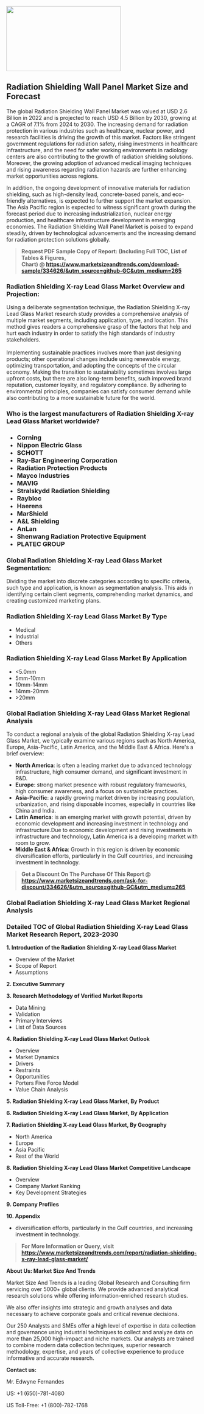<p><img class="alignnone size-medium wp-image-20088" src="https://ffe5etoiles.com/wp-content/uploads/2024/12/MST1-300x171.png" alt="" width="300" height="171" /></p><h2>Radiation Shielding Wall Panel Market Size and Forecast</h2><p>The global Radiation Shielding Wall Panel Market was valued at USD 2.6 Billion in 2022 and is projected to reach USD 4.5 Billion by 2030, growing at a CAGR of 7.1% from 2024 to 2030. The increasing demand for radiation protection in various industries such as healthcare, nuclear power, and research facilities is driving the growth of this market. Factors like stringent government regulations for radiation safety, rising investments in healthcare infrastructure, and the need for safer working environments in radiology centers are also contributing to the growth of radiation shielding solutions. Moreover, the growing adoption of advanced medical imaging techniques and rising awareness regarding radiation hazards are further enhancing market opportunities across regions.</p><p>In addition, the ongoing development of innovative materials for radiation shielding, such as high-density lead, concrete-based panels, and eco-friendly alternatives, is expected to further support the market expansion. The Asia Pacific region is expected to witness significant growth during the forecast period due to increasing industrialization, nuclear energy production, and healthcare infrastructure development in emerging economies. The Radiation Shielding Wall Panel Market is poised to expand steadily, driven by technological advancements and the increasing demand for radiation protection solutions globally.</p></p><blockquote id="" class=""><strong>Request PDF Sample Copy of Report: (Including Full TOC, List of Tables &amp; Figures, Chart)&nbsp;@&nbsp;<strong><a href="https://www.marketsizeandtrends.com/download-sample/334626/&utm_source=github-GC&utm_medium=265" target="_blank">https://www.marketsizeandtrends.com/download-sample/334626/&utm_source=github-GC&utm_medium=265</a></strong></strong></blockquote><h3 id="" class="">Radiation Shielding X-ray Lead Glass Market&nbsp;Overview and Projection:</h3><p id="" class="">Using a deliberate segmentation technique, the Radiation Shielding X-ray Lead Glass Market research study provides a comprehensive analysis of multiple market segments, including application, type, and location. This method gives readers a comprehensive grasp of the factors that help and hurt each industry in order to satisfy the high standards of industry stakeholders. <br /> <br />Implementing sustainable practices involves more than just designing products; other operational changes include using renewable energy, optimizing transportation, and adopting the concepts of the circular economy. Making the transition to sustainability sometimes involves large upfront costs, but there are also long-term benefits, such improved brand reputation, customer loyalty, and regulatory compliance. By adhering to environmental principles, companies can satisfy consumer demand while also contributing to a more sustainable future for the world.</p><h3 id="" class="">Who is the largest manufacturers of&nbsp;Radiation Shielding X-ray Lead Glass Market worldwide?</h3><h3 class=""><p><ul><li>Corning </li><li> Nippon Electric Glass </li><li> SCHOTT </li><li> Ray-Bar Engineering Corporation </li><li> Radiation Protection Products </li><li> Mayco Industries </li><li> MAVIG </li><li> Stralskydd Radiation Shielding </li><li> Raybloc </li><li> Haerens </li><li> MarShield </li><li> A&L Shielding </li><li> AnLan </li><li> Shenwang Radiation Protective Equipment </li><li> PLATEC GROUP</li></ul></p></h3><h3 id="" class="">Global&nbsp;Radiation Shielding X-ray Lead Glass Market Segmentation:</h3><p id="" class="">Dividing the market into discrete categories according to specific criteria, such type and application, is known as segmentation analysis. This aids in identifying certain client segments, comprehending market dynamics, and creating customized marketing plans.</p><h3 id="" class="">Radiation Shielding X-ray Lead Glass Market&nbsp;By Type</h3><p><p><ul><li>Medical</li><li> Industrial</li><li> Others</p></li></ul></p></p><h3 id="" class="">Radiation Shielding X-ray Lead Glass Market&nbsp;By Application</h3><p class=""><p><ul><li><5.0mm</li><li> 5mm-10mm</li><li> 10mm-14mm</li><li> 14mm-20mm</li><li> >20mm</li></ul></p></p><h3 id="" class="">Global Radiation Shielding X-ray Lead Glass Market Regional Analysis</h3><p id="" class="">To conduct a regional analysis of the global Radiation Shielding X-ray Lead Glass Market, we typically examine various regions such as North America, Europe, Asia-Pacific, Latin America, and the Middle East &amp; Africa. Here's a brief overview:</p><ul><li><strong>North America</strong>: is often a leading market due to advanced technology infrastructure, high consumer demand, and significant investment in R&amp;D.</li><li><strong>Europe</strong>: strong market presence with robust regulatory frameworks, high consumer awareness, and a focus on sustainable practices.</li><li><strong>Asia-Pacific</strong>: a rapidly growing market driven by increasing population, urbanization, and rising disposable incomes, especially in countries like China and India.</li><li><strong>Latin America</strong>: is an emerging market with growth potential, driven by economic development and increasing investment in technology and infrastructure.Due to economic development and rising investments in infrastructure and technology, Latin America is a developing market with room to grow.</li><li><strong>Middle East &amp; Africa</strong>: Growth in this region is driven by economic diversification efforts, particularly in the Gulf countries, and increasing investment in technology.</li></ul><blockquote id="" class=""><strong>Get a Discount On The Purchase Of This Report @ <strong><a href="https://www.marketsizeandtrends.com/ask-for-discount/334626/&utm_source=github-GC&utm_medium=265" target="_blank">https://www.marketsizeandtrends.com/ask-for-discount/334626/&utm_source=github-GC&utm_medium=265</a></strong></strong></blockquote><h3 id="" class="">Global Radiation Shielding X-ray Lead Glass Market Regional Analysis</h3><h3 id="" class="">Detailed TOC of Global Radiation Shielding X-ray Lead Glass Market Research Report, 2023-2030</h3><p id="" class=""><strong>1. Introduction of the Radiation Shielding X-ray Lead Glass Market</strong></p><ul><li>Overview of the Market</li><li>Scope of Report</li><li>Assumptions</li></ul><p id="" class=""><strong>2. Executive Summary</strong></p><p id="" class=""><strong>3. Research Methodology of Verified Market Reports</strong></p><ul><li>Data Mining</li><li>Validation</li><li>Primary Interviews</li><li>List of Data Sources</li></ul><p id="" class=""><strong>4. Radiation Shielding X-ray Lead Glass Market Outlook</strong></p><ul><li>Overview</li><li>Market Dynamics</li><li>Drivers</li><li>Restraints</li><li>Opportunities</li><li>Porters Five Force Model</li><li>Value Chain Analysis</li></ul><p id="" class=""><strong>5. Radiation Shielding X-ray Lead Glass Market, By Product</strong></p><p id="" class=""><strong>6. Radiation Shielding X-ray Lead Glass Market, By Application</strong></p><p id="" class=""><strong>7. Radiation Shielding X-ray Lead Glass Market, By Geography</strong></p><ul><li>North America</li><li>Europe</li><li>Asia Pacific</li><li>Rest of the World</li></ul><p id="" class=""><strong>8. Radiation Shielding X-ray Lead Glass Market Competitive Landscape</strong></p><ul><li>Overview</li><li>Company Market Ranking</li><li>Key Development Strategies</li></ul><p id="" class=""><strong>9. Company Profiles</strong></p><p id="" class=""><strong>10. Appendix</strong></p><ul><li>diversification efforts, particularly in the Gulf countries, and increasing investment in technology.</li></ul><blockquote id="" class=""><strong>For More Information or Query, visit <strong><strong><a href="https://www.marketsizeandtrends.com/report/radiation-shielding-x-ray-lead-glass-market/" target="_blank">https://www.marketsizeandtrends.com/report/radiation-shielding-x-ray-lead-glass-market/</a></strong></strong></strong></blockquote><p id="" class=""><strong>About Us: Market Size And Trends</strong></p><p id="" class="">Market Size And Trends is a leading Global Research and Consulting firm servicing over 5000+ global clients. We provide advanced analytical research solutions while offering information-enriched research studies.</p><p id="" class="">We also offer insights into strategic and growth analyses and data necessary to achieve corporate goals and critical revenue decisions.</p><p id="" class="">Our 250 Analysts and SMEs offer a high level of expertise in data collection and governance using industrial techniques to collect and analyze data on more than 25,000 high-impact and niche markets. Our analysts are trained to combine modern data collection techniques, superior research methodology, expertise, and years of collective experience to produce informative and accurate research.</p><p id="" class=""><strong>Contact us:</strong></p><p id="" class="">Mr. Edwyne Fernandes</p><p id="" class="">US: +1 (650)-781-4080</p><p id="" class="">US Toll-Free: +1 (800)-782-1768</p>
